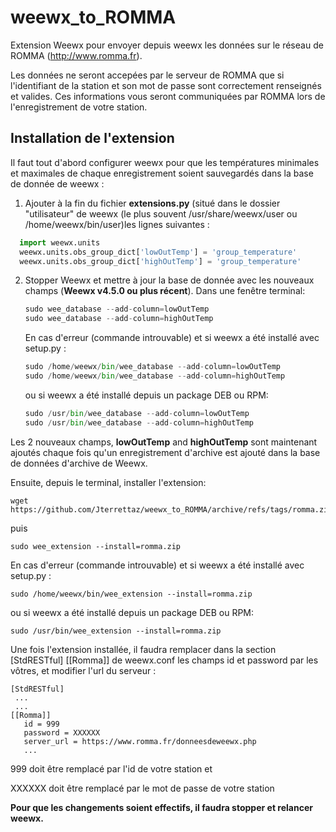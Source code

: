 # weewx_to_ROMMA
Extension Weewx pour envoyer depuis weewx les données sur le réseau de ROMMA (http://www.romma.fr).

Les données ne seront accepées par le serveur de ROMMA que si l'identifiant de la station et son mot de passe sont correctement renseignés et valides.
Ces informations vous seront communiquées par ROMMA lors de l'enregistrement de votre station.


## Installation de l'extension
Il faut tout d'abord configurer weewx pour que les températures minimales et maximales de chaque enregistrement soient sauvegardés dans la base de donnée de weewx :
 1. Ajouter à la fin du fichier **extensions.py** (situé dans le dossier "utilisateur" de weewx (le plus souvent /usr/share/weewx/user ou /home/weewx/bin/user)les lignes suivantes :
 ```python
   import weewx.units
   weewx.units.obs_group_dict['lowOutTemp'] = 'group_temperature'
   weewx.units.obs_group_dict['highOutTemp'] = 'group_temperature'
 ```
 
 2. Stopper Weewx et mettre à jour la base de donnée avec les nouveaux champs (**Weewx v4.5.0 ou plus récent**). 
 Dans une fenêtre terminal:
       ```python
       sudo wee_database --add-column=lowOutTemp
       sudo wee_database --add-column=highOutTemp
       ```
    En cas d'erreur (commande introuvable) et si weewx a été installé avec setup.py : 
       ```python
       sudo /home/weewx/bin/wee_database --add-column=lowOutTemp
       sudo /home/weewx/bin/wee_database --add-column=highOutTemp
       ```
    
    ou si weewx a été installé depuis un package DEB ou RPM:
       ```python
       sudo /usr/bin/wee_database --add-column=lowOutTemp
       sudo /usr/bin/wee_database --add-column=highOutTemp
       ```
 
  
  Les 2 nouveaux champs, **lowOutTemp** and **highOutTemp** sont maintenant ajoutés chaque fois qu'un enregistrement d'archive est ajouté dans la base de données d'archive de Weewx.

Ensuite, depuis le terminal, installer l'extension:
  ```
  wget https://github.com/Jterrettaz/weewx_to_ROMMA/archive/refs/tags/romma.zip
  ```
  puis
  ```
  sudo wee_extension --install=romma.zip
  ```
  En cas d'erreur (commande introuvable) et si weewx a été installé avec setup.py :
  ```
  sudo /home/weewx/bin/wee_extension --install=romma.zip
  ```
  ou si weewx a été installé depuis un package DEB ou RPM:
  ```
  sudo /usr/bin/wee_extension --install=romma.zip
  ```
Une fois l'extension installée, il faudra remplacer dans la section [StdRESTful] [[Romma]] de weewx.conf les champs id et password par les vôtres, et modifier l'url du serveur  :
  ```
  [StdRESTful] 
   ...
   ...
  [[Romma]]
     id = 999
     password = XXXXXX
     server_url = https://www.romma.fr/donneesdeweewx.php
     ... 
   ```
 999 doit être remplacé par l'id de votre station et 
 
 
XXXXXX doit être remplacé par le mot de passe de votre station

**Pour que les changements soient effectifs, il faudra stopper et relancer weewx.**
